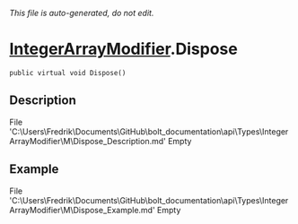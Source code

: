*This file is auto-generated, do not edit.*

# [IntegerArrayModifier](Types/IntegerArrayModifier.md).Dispose
`public virtual void Dispose()`
## Description
File 'C:\Users\Fredrik\Documents\GitHub\bolt_documentation\api\Types\IntegerArrayModifier\M\Dispose_Description.md' Empty
## Example
File 'C:\Users\Fredrik\Documents\GitHub\bolt_documentation\api\Types\IntegerArrayModifier\M\Dispose_Example.md' Empty
